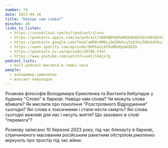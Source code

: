 ```yaml
---
number: 74
date: 2023-04-26
title: "Навіщо нам слова?"
minutes: 48
links_to_listen:
  - https://soundcloud.com/kultpodcast/slova
  - https://podcasts.apple.com/ua/podcast/%D0%BD%D0%B0%D0%B2%D1%96%D1%89%D0%BE-%D0%BD%D0%B0%D0%BC-%D1%81%D0%BB%D0%BE%D0%B2%D0%B0-%D1%94%D1%80%D0%BC%D0%BE%D0%BB%D0%B5%D0%BD%D0%BA%D0%BE-%D0%BA%D0%B5%D0%B1%D1%83%D0%BB%D0%B0%D0%B4%D0%B7%D0%B5/id1581339249?i=1000610706480
  - https://podcasts.google.com/feed/aHR0cHM6Ly9mZWVkcy5zb3VuZGNsb3VkLmNvbS91c2Vycy9zb3VuZGNsb3VkOnVzZXJzOjg5MjM3MjAyNy9zb3VuZHMucnNz/episode/dGFnOnNvdW5kY2xvdWQsMjAxMDp0cmFja3MvMTUwMDY2MDYwNw?sa=X&ved=0CAUQkfYCahcKEwjg5YaZ6JmDAxUAAAAAHQAAAAAQAg
  - https://open.spotify.com/episode/6HFbaLL6YXoMRdGpmedGZG
  - https://podcasts.nv.ua/episode/20786.html
  - https://www.youtube.com/watch?v=u4Jjl6Ajx7g
podcast_lists:
  - kult-podcast-мислити-в-темні-часи
people:
  - володимир-єрмоленко
  - вахтанґ-кебуладзе
---
```


Розмова філософів Володимира Єрмоленка та Вахтанґа Кебуладзе у будинку "Слово"
в Харкові. Навіщо нам слова? Чи можуть слова вбивати? Як мислити про покоління
"Розстріляного Відродження" сьогодні? Які слова є токсичними і стали нести
смерть? Які слова сьогодні важливі для нас і несуть життя? Що заховано в слові
"перемога"?

Розмову записано 10 березня 2023 року, під час блекауту в Харкові, спричиненого
масованим російським ракетним обстрілом.рмоленко міркують про простір під час
війни.
